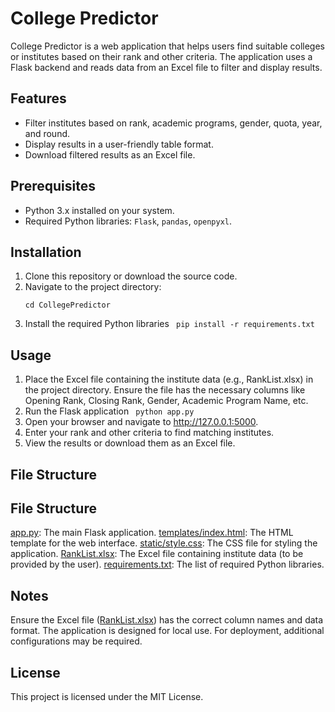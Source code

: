 # College Predictor

College Predictor is a web application that helps users find suitable colleges or institutes based on their rank and other criteria. The application uses a Flask backend and reads data from an Excel file to filter and display results.

## Features

- Filter institutes based on rank, academic programs, gender, quota, year, and round.
- Display results in a user-friendly table format.
- Download filtered results as an Excel file.

## Prerequisites

- Python 3.x installed on your system.
- Required Python libraries: `Flask`, `pandas`, `openpyxl`.

## Installation

1. Clone this repository or download the source code.
2. Navigate to the project directory:
   ```
   cd CollegePredictor
   ```
3. Install the required Python libraries
``` pip install -r requirements.txt```

## Usage
1. Place the Excel file containing the institute data (e.g., RankList.xlsx) in the project directory. Ensure the file has the necessary columns like Opening Rank, Closing Rank, Gender, Academic Program Name, etc.
2. Run the Flask application
``` python app.py```
3. Open your browser and navigate to http://127.0.0.1:5000.
4. Enter your rank and other criteria to find matching institutes.
5. View the results or download them as an Excel file.

## File Structure
## File Structure
[app.py](app.py): The main Flask application.
[templates/index.html](templates/index.html): The HTML template for the web interface.
[static/style.css](static/style.css): The CSS file for styling the application.
[RankList.xlsx](RankList.xlsx): The Excel file containing institute data (to be provided by the user).
[requirements.txt](requirements.txt): The list of required Python libraries.

## Notes
Ensure the Excel file ([RankList.xlsx](RankList.xlsx)) has the correct column names and data format.
The application is designed for local use. For deployment, additional configurations may be required.


## License
This project is licensed under the MIT License. 